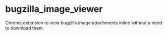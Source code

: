 # bugzilla_image_viewer
Chrome extension to view bugzilla image attachments inline without a need to download them.
